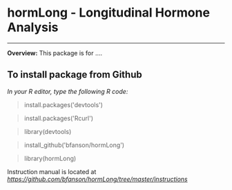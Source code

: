 # hormLong - Longitudinal Hormone Analysis
_____

__Overview:__  This package is for ....


## To install package from Github
*In your R editor, type the following R code:*

> install.packages('devtools')

> install.packages('Rcurl')

> library(devtools)

> install_github('bfanson/hormLong')

> library(hormLong)

Instruction manual is located at _https://github.com/bfanson/hormLong/tree/master/instructions_



